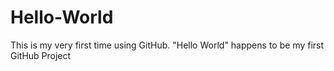 # Hello-World
This is my very first time using GitHub. "Hello World" happens to be my first GitHub Project
